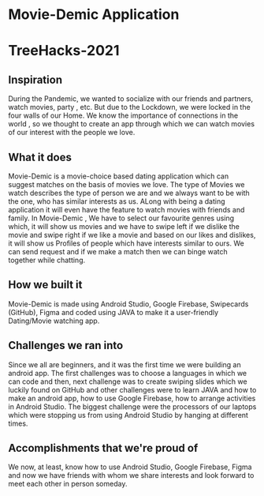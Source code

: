 # Movie-Demic Application
# TreeHacks-2021


## Inspiration
During the Pandemic, we wanted to socialize with our friends and partners, watch movies, party , etc.
But due to the Lockdown, we were locked in the four walls of our Home. We know the importance of connections in the world , so we thought to create an app through which we can watch movies of our interest with the people we love.
## What it does
Movie-Demic is a movie-choice based dating application which can suggest matches on the basis of movies we love. The type of Movies we watch describes the type of person we are and we always want to be with the one, who has similar interests as us. ALong with being a dating application it will even have the feature to watch movies with friends and family. 
In Movie-Demic , We have to select our favourite genres using which, it will show us movies and we have to swipe left if we dislike the movie and swipe right if we like a movie and based on our likes and dislikes, it will show us Profiles of people which have interests similar to ours. We can send request and if we make a match then we can binge watch together while chatting.
## How we built it
Movie-Demic is made using Android Studio, Google Firebase, Swipecards (GitHub), Figma and coded using JAVA to make it a user-friendly Dating/Movie watching app.
## Challenges we ran into
Since we all are beginners, and it was the first time we were building an android app. The first challenges was to choose a languages in which we can code and then, next challenge was to create swiping slides which we luckily found on GitHub and other challenges were to learn JAVA and how to make an android app, how to use Google Firebase, how to arrange activities in Android Studio.
The biggest challenge were the processors of our laptops which were stopping us from using Android Studio by hanging at different times.
## Accomplishments that we're proud of
We now, at least, know how to use Android Studio, Google Firebase, Figma and now we have friends with whom we share interests and look forward to meet each other in person someday.
